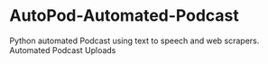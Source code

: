 # AutoPod-Automated-Podcast
Python automated Podcast using text to speech and web scrapers. Automated Podcast Uploads
